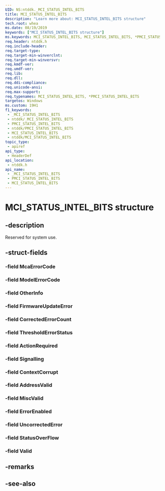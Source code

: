 ```yaml
---
UID: NS:ntddk._MCI_STATUS_INTEL_BITS
title: MCI_STATUS_INTEL_BITS
description: "Learn more about: MCI_STATUS_INTEL_BITS structure"
tech.root: whea
ms.date: 08/19/2019
keywords: ["MCI_STATUS_INTEL_BITS structure"]
ms.keywords: MCI_STATUS_INTEL_BITS, MCI_STATUS_INTEL_BITS, *PMCI_STATUS_INTEL_BITS,
req.header: ntddk.h
req.include-header: 
req.target-type: 
req.target-min-winverclnt: 
req.target-min-winversvr: 
req.kmdf-ver: 
req.umdf-ver: 
req.lib: 
req.dll: 
req.ddi-compliance: 
req.unicode-ansi: 
req.max-support: 
req.typenames: MCI_STATUS_INTEL_BITS, *PMCI_STATUS_INTEL_BITS
targetos: Windows
ms.custom: 19H1
f1_keywords:
 - _MCI_STATUS_INTEL_BITS
 - ntddk/_MCI_STATUS_INTEL_BITS
 - PMCI_STATUS_INTEL_BITS
 - ntddk/PMCI_STATUS_INTEL_BITS
 - MCI_STATUS_INTEL_BITS
 - ntddk/MCI_STATUS_INTEL_BITS
topic_type:
 - apiref
api_type:
 - HeaderDef
api_location:
 - ntddk.h
api_name:
 - _MCI_STATUS_INTEL_BITS
 - PMCI_STATUS_INTEL_BITS
 - MCI_STATUS_INTEL_BITS
---
```


# MCI_STATUS_INTEL_BITS structure


## -description

Reserved for system use.

## -struct-fields

### -field McaErrorCode

### -field ModelErrorCode

### -field OtherInfo

### -field FirmwareUpdateError

### -field CorrectedErrorCount

### -field ThresholdErrorStatus

### -field ActionRequired

### -field Signalling

### -field ContextCorrupt

### -field AddressValid

### -field MiscValid

### -field ErrorEnabled

### -field UncorrectedError

### -field StatusOverFlow

### -field Valid

## -remarks

## -see-also

